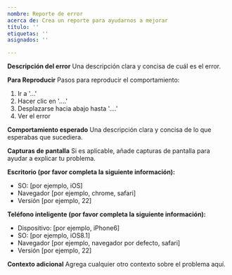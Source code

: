 ```yaml
---
nombre: Reporte de error
acerca de: Crea un reporte para ayudarnos a mejorar
título: ''
etiquetas: ''
asignados: ''

---
```


**Descripción del error**
Una descripción clara y concisa de cuál es el error.

**Para Reproducir**
Pasos para reproducir el comportamiento:
1. Ir a '...'
2. Hacer clic en '....'
3. Desplazarse hacia abajo hasta '....'
4. Ver el error

**Comportamiento esperado**
Una descripción clara y concisa de lo que esperabas que sucediera.

**Capturas de pantalla**
Si es aplicable, añade capturas de pantalla para ayudar a explicar tu problema.

**Escritorio (por favor completa la siguiente información):**
 - SO: [por ejemplo, iOS]
 - Navegador [por ejemplo, chrome, safari]
 - Versión [por ejemplo, 22]

**Teléfono inteligente (por favor completa la siguiente información):**
 - Dispositivo: [por ejemplo, iPhone6]
 - SO: [por ejemplo, iOS8.1]
 - Navegador [por ejemplo, navegador por defecto, safari]
 - Versión [por ejemplo, 22]

**Contexto adicional**
Agrega cualquier otro contexto sobre el problema aquí.
